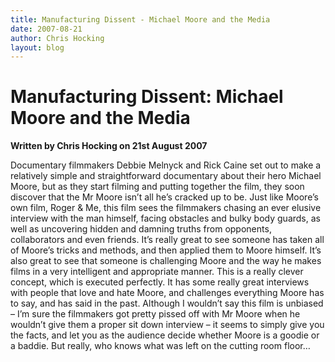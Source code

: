 ```yaml
---
title: Manufacturing Dissent - Michael Moore and the Media
date: 2007-08-21
author: Chris Hocking
layout: blog
---
```

# Manufacturing Dissent: Michael Moore and the Media

**Written by Chris Hocking on 21st August 2007**

Documentary filmmakers Debbie Melnyck and Rick Caine set out to make a relatively simple and straightforward documentary about their hero Michael Moore, but as they start filming and putting together the film, they soon discover that the Mr Moore isn’t all he’s cracked up to be. Just like Moore’s own film, Roger & Me, this film sees the filmmakers chasing an ever elusive interview with the man himself, facing obstacles and bulky body guards, as well as uncovering hidden and damning truths from opponents, collaborators and even friends. It’s really great to see someone has taken all of Moore’s tricks and methods, and then applied them to Moore himself. It’s also great to see that someone is challenging Moore and the way he makes films in a very intelligent and appropriate manner. This is a really clever concept, which is executed perfectly. It has some really great interviews with people that love and hate Moore, and challenges everything Moore has to say, and has said in the past. Although I wouldn’t say this film is unbiased – I’m sure the filmmakers got pretty pissed off with Mr Moore when he wouldn’t give them a proper sit down interview – it seems to simply give you the facts, and let you as the audience decide whether Moore is a goodie or a baddie. But really, who knows what was left on the cutting room floor…